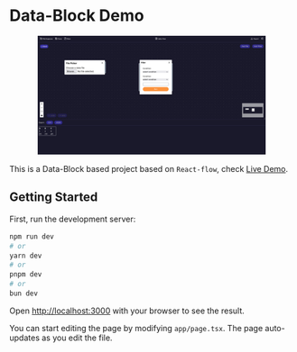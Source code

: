 # Data-Block Demo

<p align="center">
  <img alt="Sample View" src="screenshots/app.png" width="80%" />
</p>

This is a Data-Block based project based on `React-flow`, check [Live Demo](https://datablock-demo.vercel.app/).

## Getting Started

First, run the development server:

```bash
npm run dev
# or  
yarn dev
# or
pnpm dev
# or
bun dev
```

Open [http://localhost:3000](http://localhost:3000) with your browser to see the result.

You can start editing the page by modifying `app/page.tsx`. The page auto-updates as you edit the file.